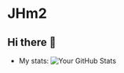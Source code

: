 # JHm2
## Hi there 👋

- My stats:
![Your GitHub Stats](https://github-readme-stats.vercel.app/api?username=WilliamZeng8964&show_icons=true&theme=tokyonight)
